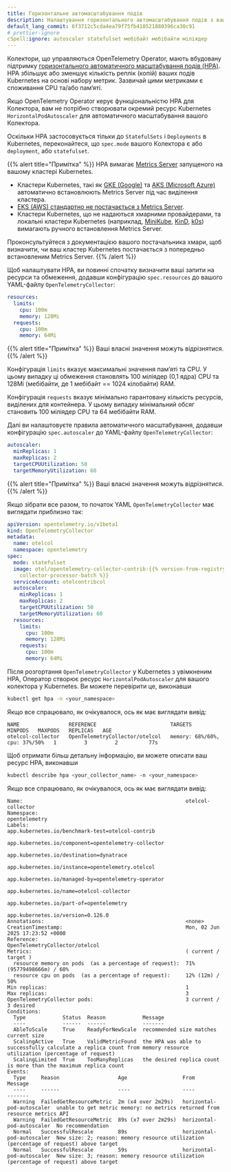 ```yaml
---
title: Горизонтальне автомасштабування подів
description: Налаштування горизонтального автомасштабування подів з вашим OpenTelemetry Collector
default_lang_commit: 6f3712c5cda4ea79f75fb410521880396ca30c91
# prettier-ignore
cSpell:ignore: autoscaler statefulset мебібайт мебібайти міліядер
---
```


Колектори, що управляються OpenTelemetry Operator, мають вбудовану підтримку [горизонтального автоматичного масштабування подів (HPA)](https://kubernetes.io/docs/tasks/run-application/horizontal-pod-autoscale/). HPA збільшує або зменшує кількість реплік (копій) ваших подів Kubernetes на основі набору метрик. Зазвичай цими метриками є споживання CPU та/або памʼяті.

Якщо OpenTelemetry Operator керує функціональністю HPA для Колектора, вам не потрібно створювати окремий ресурс Kubernetes `HorizontalPodAutoscaler` для автоматичного масштабування вашого Колектора.

Оскільки HPA застосовується тільки до `StatefulSets` і `Deployments` в Kubernetes, переконайтеся, що `spec.mode` вашого Колектора є або `deployment`, або `statefulset`.

{{% alert title="Примітка" %}} HPA вимагає
[Metrics Server](https://github.com/kubernetes-sigs/metrics-server) запущеного на вашому кластері Kubernetes.

- Кластери Kubernetes, такі як [GKE (Google)](https://cloud.google.com/kubernetes-engine?hl=en) та [AKS (Microsoft Azure)](https://azure.microsoft.com/en-us/products/kubernetes-service) автоматично встановлюють Metrics Server під час виділення кластера.
- [EKS (AWS) стандартно не постачається з Metrics Server](https://docs.aws.amazon.com/eks/latest/userguide/metrics-server.html).
- Кластери Kubernetes, що не надаються хмарними провайдерами, та локальні кластери Kubernetes (наприклад, [MiniKube](https://minikube.sigs.k8s.io/docs/), [KinD](https://kind.sigs.k8s.io/), [k0s](https://k0sproject.io)) вимагають ручного встановлення Metrics Server.

Проконсультуйтеся з документацією вашого постачальника хмари, щоб визначити, чи ваш кластер Kubernetes постачається з попередньо встановленим Metrics Server.
{{% /alert %}}

Щоб налаштувати HPA, ви повинні спочатку визначити ваші запити на ресурси та обмеження, додавши конфігурацію `spec.resources` до вашого YAML-файлу `OpenTelemetryCollector`:

```yaml
resources:
  limits:
    cpu: 100m
    memory: 128Mi
  requests:
    cpu: 100m
    memory: 64Mi
```

{{% alert title="Примітка" %}} Ваші власні значення можуть відрізнятися. {{% /alert %}}

Конфігурація `limits` вказує максимальні значення памʼяті та CPU. У цьому випадку ці обмеження становлять 100 міліядер (0,1 ядра) CPU та 128Mi (мебібайти, де 1 мебібайт == 1024 кілобайти) RAM.

Конфігурація `requests` вказує мінімально гарантовану кількість ресурсів, виділених для контейнера. У цьому випадку мінімальний обсяг становить 100 міліядер CPU та 64 мебібайти RAM.

Далі ви налаштовуєте правила автоматичного масштабування, додавши конфігурацію `spec.autoscaler` до YAML-файлу `OpenTelemetryCollector`:

```yaml
autoscaler:
  minReplicas: 1
  maxReplicas: 2
  targetCPUUtilization: 50
  targetMemoryUtilization: 60
```

{{% alert title="Примітка" %}} Ваші власні значення можуть відрізнятися. {{% /alert %}}

Якщо зібрати все разом, то початок YAML `OpenTelemetryCollector` має виглядати приблизно так:

```yaml
apiVersion: opentelemetry.io/v1beta1
kind: OpenTelemetryCollector
metadata:
  name: otelcol
  namespace: opentelemetry
spec:
  mode: statefulset
  image: otel/opentelemetry-collector-contrib:{{% version-from-registry
    collector-processor-batch %}}
  serviceAccount: otelcontribcol
  autoscaler:
    minReplicas: 1
    maxReplicas: 2
    targetCPUUtilization: 50
    targetMemoryUtilization: 60
  resources:
    limits:
      cpu: 100m
      memory: 128Mi
    requests:
      cpu: 100m
      memory: 64Mi
```

Після розгортання `OpenTelemetryCollector` у Kubernetes з увімкненим HPA, Оператор створює ресурс `HorizontalPodAutoscaler` для вашого колектора у Kubernetes. Ви можете перевірити це, виконавши

```sh
kubectl get hpa -n <your_namespace>
```

Якщо все спрацювало, як очікувалося, ось як має виглядати вивід:

```nocode
NAME                REFERENCE                        TARGETS                         MINPODS   MAXPODS   REPLICAS   AGE
otelcol-collector   OpenTelemetryCollector/otelcol   memory: 68%/60%, cpu: 37%/50%   1         3         2          77s
```

Щоб отримати більш детальну інформацію, ви можете описати ваш ресурс HPA, виконавши

```sh
kubectl describe hpa <your_collector_name> -n <your_namespace>
```

Якщо все спрацювало, як очікувалося, ось як має виглядати вивід:

```nocode
Name:                                                     otelcol-collector
Namespace:                                                opentelemetry
Labels:                                                   app.kubernetes.io/benchmark-test=otelcol-contrib
                                                          app.kubernetes.io/component=opentelemetry-collector
                                                          app.kubernetes.io/destination=dynatrace
                                                          app.kubernetes.io/instance=opentelemetry.otelcol
                                                          app.kubernetes.io/managed-by=opentelemetry-operator
                                                          app.kubernetes.io/name=otelcol-collector
                                                          app.kubernetes.io/part-of=opentelemetry
                                                          app.kubernetes.io/version=0.126.0
Annotations:                                              <none>
CreationTimestamp:                                        Mon, 02 Jun 2025 17:23:52 +0000
Reference:                                                OpenTelemetryCollector/otelcol
Metrics:                                                  ( current / target )
  resource memory on pods  (as a percentage of request):  71% (95779498666m) / 60%
  resource cpu on pods  (as a percentage of request):     12% (12m) / 50%
Min replicas:                                             1
Max replicas:                                             3
OpenTelemetryCollector pods:                              3 current / 3 desired
Conditions:
  Type            Status  Reason            Message
  ----            ------  ------            -------
  AbleToScale     True    ReadyForNewScale  recommended size matches current size
  ScalingActive   True    ValidMetricFound  the HPA was able to successfully calculate a replica count from memory resource utilization (percentage of request)
  ScalingLimited  True    TooManyReplicas   the desired replica count is more than the maximum replica count
Events:
  Type     Reason                   Age                  From                       Message
  ----     ------                   ----                 ----                       -------
  Warning  FailedGetResourceMetric  2m (x4 over 2m29s)   horizontal-pod-autoscaler  unable to get metric memory: no metrics returned from resource metrics API
  Warning  FailedGetResourceMetric  89s (x7 over 2m29s)  horizontal-pod-autoscaler  No recommendation
  Normal   SuccessfulRescale        89s                  horizontal-pod-autoscaler  New size: 2; reason: memory resource utilization (percentage of request) above target
  Normal   SuccessfulRescale        59s                  horizontal-pod-autoscaler  New size: 3; reason: memory resource utilization (percentage of request) above target
```
